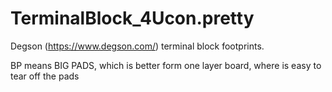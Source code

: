 # TerminalBlock_4Ucon.pretty

Degson (https://www.degson.com/) terminal block footprints.

BP means BIG PADS, which is better form one layer board, where is easy to tear off the pads
